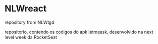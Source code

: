 # NLWreact
repository from NLWtgd


repositorio, contendo os codigos do apk letmeask, desenvolvido na next level week da RocketSeat

